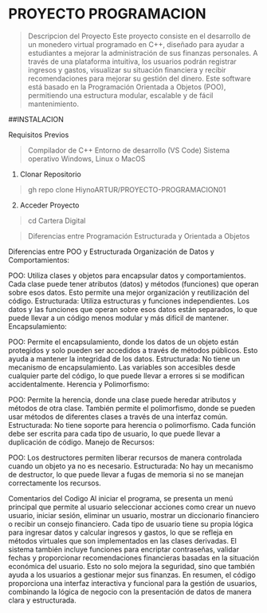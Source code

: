 # PROYECTO PROGRAMACION

> Descripcion del Proyecto
Este proyecto consiste en el desarrollo de un monedero virtual programado en C++, diseñado para ayudar a estudiantes a mejorar la administración de sus finanzas personales.
A través de una plataforma intuitiva, los usuarios podrán registrar ingresos y gastos, visualizar su situación financiera y recibir recomendaciones para mejorar su gestión del dinero.
Este software está basado en la Programación Orientada a Objetos (POO), permitiendo una estructura modular, escalable y de fácil mantenimiento.

##INSTALACION

Requisitos Previos 

>Compilador de C++
>Entorno de desarrollo (VS Code)
>Sistema operativo Windows, Linux o MacOS

1. Clonar Repositorio
> gh repo clone HiynoARTUR/PROYECTO-PROGRAMACION01

2. Acceder Proyecto
> cd Cartera Digital

>Diferencias entre Programación Estructurada y Orientada a Objetos

Diferencias entre POO y Estructurada
Organización de Datos y Comportamientos:

POO: Utiliza clases y objetos para encapsular datos y comportamientos. Cada clase puede tener atributos (datos) y métodos (funciones) que operan sobre esos datos. Esto permite una mejor organización y reutilización del código.
Estructurada: Utiliza estructuras y funciones independientes. Los datos y las funciones que operan sobre esos datos están separados, lo que puede llevar a un código menos modular y más difícil de mantener.
Encapsulamiento:

POO: Permite el encapsulamiento, donde los datos de un objeto están protegidos y solo pueden ser accedidos a través de métodos públicos. Esto ayuda a mantener la integridad de los datos.
Estructurada: No tiene un mecanismo de encapsulamiento. Las variables son accesibles desde cualquier parte del código, lo que puede llevar a errores si se modifican accidentalmente.
Herencia y Polimorfismo:

POO: Permite la herencia, donde una clase puede heredar atributos y métodos de otra clase. También permite el polimorfismo, donde se pueden usar métodos de diferentes clases a través de una interfaz común.
Estructurada: No tiene soporte para herencia o polimorfismo. Cada función debe ser escrita para cada tipo de usuario, lo que puede llevar a duplicación de código.
Manejo de Recursos:

POO: Los destructores permiten liberar recursos de manera controlada cuando un objeto ya no es necesario.
Estructurada: No hay un mecanismo de destructor, lo que puede llevar a fugas de memoria si no se manejan correctamente los recursos.

Comentarios del Codigo
Al iniciar el programa, se presenta un menú principal que permite al usuario seleccionar acciones como crear un nuevo usuario, iniciar sesión, 
eliminar un usuario, mostrar un diccionario financiero o recibir un consejo financiero. Cada tipo de usuario tiene su propia lógica para ingresar 
datos y calcular ingresos y gastos, lo que se refleja en métodos virtuales que son implementados en las clases derivadas.
El sistema también incluye funciones para encriptar contraseñas, validar fechas y proporcionar recomendaciones financieras basadas en la situación 
económica del usuario. Esto no solo mejora la seguridad, sino que también ayuda a los usuarios a gestionar mejor sus finanzas.
En resumen, el código proporciona una interfaz interactiva y funcional para la gestión de usuarios, combinando la lógica de negocio con la presentación de datos de manera clara y estructurada.

